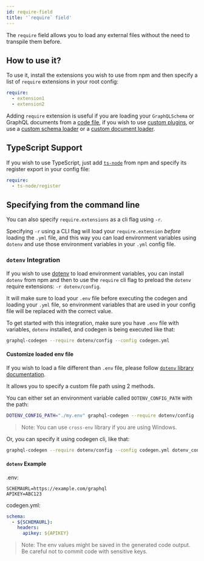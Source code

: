 ```yaml
---
id: require-field
title: '`require` field'
---
```


The `require` field allows you to load any external files without the need to transpile them before.

## How to use it?

To use it, install the extensions you wish to use from npm and then specify a list of `require` extensions in your root config:

```yml
require:
  - extension1
  - extension2
```

Adding `require` extension is useful if you are loading your `GraphQLSchema` or GraphQL documents from a [code file](./schema-field#javascript-export), if you wish to use [custom plugins](/docs/custom-codegen/write-your-plugin), or use a [custom schema loader](./schema-field#custom-schema-loader) or a [custom document loader](./documents-field#custom-document-loader).

## TypeScript Support

If you wish to use TypeScript, just add [`ts-node`](https://github.com/TypeStrong/ts-node) from npm and specify its register export in your config file:

```yml
require:
  - ts-node/register
```

## Specifying from the command line

You can also specify `require.extensions` as a cli flag using `-r`.

Specifying `-r` using a CLI flag will load your `require.extension` _before_ loading the `.yml` file, and this way you can load environment variables using `dotenv` and use those environment variables in your `.yml` config file.

### `dotenv` Integration

If you wish to use [dotenv](https://github.com/motdotla/dotenv) to load environment variables, you can install `dotenv` from npm and then to use the `require` cli flag to preload the `dotenv` require extensions: `-r dotenv/config`.

It will make sure to load your `.env` file before executing the codegen and loading your `.yml` file, so environment variables that are used in your config file will be replaced with the correct value.

To get started with this integration, make sure you have `.env` file with variables, `dotenv` installed, and codegen is being executed like that:

```sh
graphql-codegen --require dotenv/config --config codegen.yml
```

#### Customize loaded env file

If you wish to load a file different than `.env` file, please follow [`dotenv` library documentation](https://github.com/motdotla/dotenv#dotenv).

It allows you to specify a custom file path using 2 methods.

You can either set an environment variable called `DOTENV_CONFIG_PATH` with the path:

```sh
DOTENV_CONFIG_PATH="./my.env" graphql-codegen --require dotenv/config --config codegen.yml
```

> Note: You can use `cross-env` library if you are using Windows.

Or, you can specify it using codegen cli, like that:

```sh
graphql-codegen --require dotenv/config --config codegen.yml dotenv_config_path=my.env
```

#### `dotenv` Example

.env:

```dotenv
SCHEMAURL=https://example.com/graphql
APIKEY=ABC123
```

codegen.yml:

```yml
schema:
  - ${SCHEMAURL}:
    headers:
      apikey: ${APIKEY}
```

> Note: The env values might be saved in the generated code output. Be careful not to commit code with sensitive keys.

